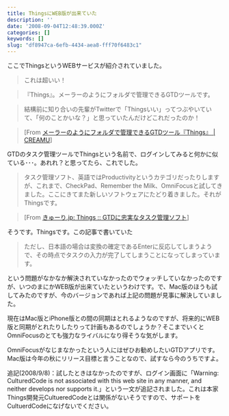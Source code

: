 ```yaml
---
title: ThingsにWEB版が出来ていた
description: ''
date: '2008-09-04T12:48:39.000Z'
categories: []
keywords: []
slug: "df8947ca-6efb-4434-aea8-fff70f6483c1"
---
```

ここでThingsというWEBサービスが紹介されていました。

> これは超いい！

> 『Things』。メーラーのようにフォルダで管理できるGTDツールです。

> 結構前に知り合いの先輩がTwitterで「Thingsいい」ってつぶやいていて、「何のことかいな？」と思っていたんだけどこれだったのか！

> \[From [メーラーのようにフォルダで管理できるGTDツール『Things』 | CREAMU](http://blog.creamu.com/mt/2008/09/gtdthings.html)\]

GTDのタスク管理ツールでThingsという名前で、ログインしてみると何かに似ている･･･。あれれ？と思ってたら、これでした。

> タスク管理ソフト、英語ではProductivityというカテゴリだったりしますが、これまで、CheckPad、Remember the Milk、OmniFocusと試してきました。ここにきてまた新しいソフトウェアにたどり着きました。それがThingsです。

> \[From [きゅーり.jp: Things :: GTDに忠実なタスク管理ソフト](http://blog.qli.jp/2008/05/things-gtd-b0b5.html)\]

そうです。Thingsです。この記事で書いていた

> ただし、日本語の場合は変換の確定であるEnterに反応してしまうようで、その時点でタスクの入力が完了してしまうことになってしまっています。

という問題がなかなか解決されていなかったのでウォッチしていなかったのですが、いつのまにかWEB版が出来ていたというわけです。で、Mac版のほうも試してみたのですが、今のバージョンであれば上記の問題が見事に解決していました。

現在はMac版とiPhone版との間の同期はとれるようなのですが、将来的にWEB版と同期がとれたりしたりって計画もあるのでしょうか？そこまでいくとOmniFocusのとても強力なライバルになり得そうな気がします。

OmniFocusがなじまなかったという人にはぜひお勧めしたいGTDアプリです。Mac版は今年の秋にリリース目標と言うことなので、試すなら今のうちですよ。

追記(2008/9/8)：試したときはなかったのですが、ログイン画面に「Warning: CulturedCode is not associated with this web site in any manner, and neither develops nor supports it.」という一文が追記されました。これは本家Things開発元CultueredCodeとは関係がないそうですので、サポートをCultuerdCodeになげないでください。